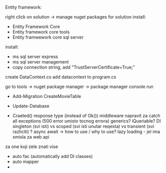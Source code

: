 

Entity framework:

right click on solution -> manage nuget packages for solution
install:
- Entity Framework Core
- Entity framework core tools
- Entity framwework core sql server


install:
- ms sql server express
- ms sql server management
- copy connection string, add "TrustServerCertificate=True;"


create DataContext.cs
add datacontext to program.cs

go to tools -> nuget package manager -> package manager console
run
- Add-Migration CreateMovieTable
- Update-Database


- Craeted() response type (instead of Ok())
middleware napravit za catch all exceptions (500 error umisto tocnog errora)
generics?
iQueriable?
DI singleton (svi isti) vs scoped (svi isti unutar reqesta)  vs transient (svi razliciti) ?
async await -> how to use / why to use?
lazy loading - jel ima smisla za web api


za one koji zele znati vise
- auto fac (automatically add DI classes)
- auto mapper
- 